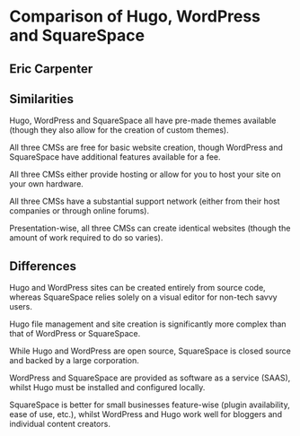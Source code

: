 # Comparison of Hugo, WordPress and SquareSpace
## Eric Carpenter

## Similarities

Hugo, WordPress and SquareSpace all have pre-made themes available (though they also allow for the creation of custom themes).

All three CMSs are free for basic website creation, though WordPress and SquareSpace have additional features available for a fee.

All three CMSs either provide hosting or allow for you to host your site on your own hardware.

All three CMSs have a substantial support network (either from their host companies or through online forums).

Presentation-wise, all three CMSs can create identical websites (though the amount of work required to do so varies).

## Differences

Hugo and WordPress sites can be created entirely from source code, whereas SquareSpace relies solely on a visual editor for non-tech savvy users.

Hugo file management and site creation is significantly more complex than that of WordPress or SquareSpace.

While Hugo and WordPress are open source, SquareSpace is closed source and backed by a large corporation.

WordPress and SquareSpace are provided as software as a service (SAAS), whilst Hugo must be installed and configured locally.

SquareSpace is better for small businesses feature-wise (plugin availability, ease of use, etc.), whilst WordPress and Hugo work well for bloggers and individual content creators.
